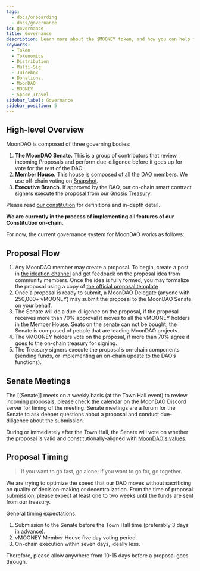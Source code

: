 ```yaml
---
tags:
  - docs/onboarding
  - docs/governance
id: governance
title: Governance
description: Learn more about the $MOONEY token, and how you can help fund the decentralization of space travel.
keywords:
  - Token
  - Tokenomics
  - Distribution
  - Multi-Sig
  - Juicebox
  - Donations
  - MoonDAO
  - MOONEY
  - Space Travel
sidebar_label: Governance
sidebar_position: 5
---
```

## High-level Overview

MoonDAO is composed of three governing bodies:
1. **The MoonDAO Senate.** This is a group of contributors that review incoming Proposals and perform due-diligence before it goes up for vote for the rest of the DAO.
2. **Member House.** This house is composed of all the DAO members. We use off-chain voting on [Snapshot](https://snapshot.org/#/tomoondao.eth).
3. **Executive Branch.** If approved by the DAO, our on-chain smart contract signers execute the proposal from our [Gnosis Treasury](https://gnosis-safe.io/app/eth:0xce4a1E86a5c47CD677338f53DA22A91d85cab2c9/balances).

Please read [our constitution](Constitution.md) for definitions and in-depth detail. 

**We are currently in the process of implementing all features of our Constitution on-chain.**

For now, the current governance system for MoonDAO works as follows:

## Proposal Flow

1. Any MoonDAO member may create a proposal. To begin, create a post in [the ideation channel](https://discord.com/channels/914720248140279868/1027658256706961509) and get feedback on the proposal idea from community members. Once the idea is fully formed, you may formalize the proposal using a copy of [the official proposal template](https://docs.google.com/document/d/1p8rV9RlvFk6nAJzWh-tvroyPvasjjrvgKpyX8ibGX3I/edit?usp=sharing)
2. Once a proposal is ready to submit, a MoonDAO Delegate (anyone with 250,000+ vMOONEY) may submit the proposal to the MoonDAO Senate on your behalf.
3. The Senate will do a due-diligence on the proposal, if the proposal receives more than 70% approval it moves to all the vMOONEY holders in the Member House. Seats on the senate can not be bought, the Senate is composed of people that are leading MoonDAO projects.
4. The vMOONEY holders vote on the proposal, if more than 70% agree it goes to the on-chain treasury for signing.
5. The Treasury signers execute the proposal’s on-chain components (sending funds, or implementing an on-chain update to the DAO’s functions).


## Senate Meetings

The [[Senate]] meets on a weekly basis (at the Town Hall event) to review incoming proposals, please check [the calendar](https://discord.com/channels/914720248140279868/923068372428660736) on the MoonDAO Discord server for timing of the meeting. Senate meetings are a forum for the Senate to ask deeper questions about a proposal and conduct due-diligence about the submission.

During or immediately after the Town Hall, the Senate will vote on whether the proposal is valid and constitutionally-aligned with [MoonDAO's values](https://publish.obsidian.md/moondao/MoonDAO/docs/Values).

## Proposal Timing

> If you want to go fast, go alone; if you want to go far, go together. 

We are trying to optimize the speed that our DAO moves without sacrificing on quality of decision-making or decentralization. From the time of proposal submission, please expect at least one to two weeks until the funds are sent from our treasury.

General timing expectations:

1. Submission to the Senate before the Town Hall time (preferably 3 days in advance).
2. vMOONEY Member House five day voting period.
4. On-chain execution within seven days, ideally less.

Therefore, please allow anywhere from 10-15 days before a proposal goes through.
